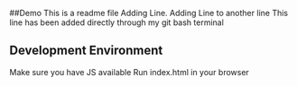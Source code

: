 ##Demo
This is a readme file
Adding Line.
Adding Line to another line
This line has been added directly through my git bash terminal
## Development Environment

Make sure you have JS available
Run index.html in your browser

